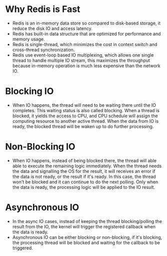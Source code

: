 # Why Redis is Fast

- Redis is an in-memory data store so compared to disk-based storage, it reduce the disk IO and access latency.
- Redis has built-in data structure that are optimized for performance and memory usage.
- Redis is single-thread, which minimizes the cost in context switch and cross-thread synchronization.
- Redis use event-loop based IO multiplexing, which allows one single thread to handle multiple IO stream, this maximizes the throughput because in-memory operation is much less expensive than the network IO.

# Blocking IO

- When IO happens, the thread will need to be waiting there until the IO completes. This waiting status is also called blocking. When a thread is blocked, it yields the access to CPU, and CPU schedule will assign the computing resource to another active thread. When the data from IO is ready, the blocked thread will be waken up to do further processing.

# Non-Blocking IO

- When IO happens, instead of being blocked there, the thread will able able to execute the remaining logic immediately. When the thread needs the data and signalling the OS for the result, it will receives an error if the data is not ready, or the result if it's ready. In this case, the thread won't be blocked and it can continue to do the next polling. Only when the data is ready, the processing logic will be applied to the IO result.

# Asynchronous IO

- In the async IO cases, instead of keeping the thread blocking/polling the result from the IO, the kernel will trigger the registered callback when the data is ready.
- Asynchronous IO can be either blocking or non-blocking, if it's blocking, the processing thread will be blocked and waiting for the callback to be triggered.
